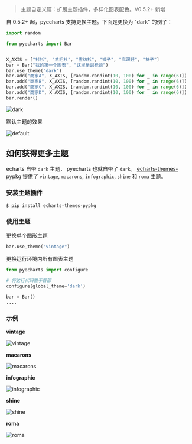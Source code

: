 > 主题自定义篇：扩展主题插件，多样化图表配色。V0.5.2+ 新增

自 0.5.2+ 起，pyecharts 支持更换主题。下面是更换为 "dark" 的例子：

```python
import random

from pyecharts import Bar


X_AXIS = ["衬衫", "羊毛衫", "雪纺衫", "裤子", "高跟鞋", "袜子"]
bar = Bar("我的第一个图表", "这里是副标题")
bar.use_theme("dark")
bar.add("商家A", X_AXIS, [random.randint(10, 100) for _ in range(6)])
bar.add("商家B", X_AXIS, [random.randint(10, 100) for _ in range(6)])
bar.add("商家C", X_AXIS, [random.randint(10, 100) for _ in range(6)])
bar.add("商家D", X_AXIS, [random.randint(10, 100) for _ in range(6)])
bar.render()
```
![dark](https://user-images.githubusercontent.com/19553554/39868563-c136646a-548c-11e8-87c2-dbf7ae85e844.png)

默认主题的效果

![default](https://user-images.githubusercontent.com/19553554/39868566-c20b699e-548c-11e8-861f-5a1b063434c3.png)

## 如何获得更多主题

echarts 自带 `dark` 主题， pyecharts 也就自带了 `dark`。 [echarts-themes-pypkg](https://github.com/pyecharts/echarts-themes-pypkg) 提供了 `vintage`, `macarons`, `infographic`, `shine` 和 `roma` 主题。

### 安装主题插件

```shell
$ pip install echarts-themes-pypkg
```

### 使用主题

更换单个图形主题
```python
bar.use_theme("vintage")
```

更换运行环境内所有图表主题
```python
from pyecharts import configure

# 将这行代码置于首部
configure(global_theme='dark')

bar = Bar()
....
```

### 示例

**vintage**

![vintage](https://user-images.githubusercontent.com/19553554/39868887-1bed3ae0-548e-11e8-99f5-8440ea578080.png)

**macarons**

![macarons](https://user-images.githubusercontent.com/19553554/39868570-c3563a0e-548c-11e8-9795-e0ebea18853f.png)

**infographic**

![infographic](https://user-images.githubusercontent.com/19553554/39868564-c1884dac-548c-11e8-9009-f61162759be3.png)

**shine**

![shine](https://user-images.githubusercontent.com/19553554/39868565-c1c8951a-548c-11e8-8351-2973cce47679.png)

**roma**

![roma](https://user-images.githubusercontent.com/19553554/39868568-c2c7b798-548c-11e8-9de8-3d3ae148f172.png)
